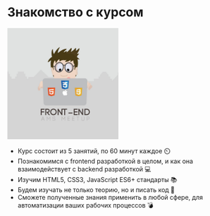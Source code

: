 # Знакомство с курсом

<img src="../start/images/5.jpg" width="50%" height="auto">

<ul>
    <li>Курс состоит из 5 занятий, по 60 минут каждое ⏲️</li>
    <li>Познакомимся с frontend разработкой в целом, и как она взаимодействует с backend разработкой 💻</li>
    <li>Изучим HTML5, CSS3, JavaScript ES6+ стандарты 📚</li>
    <li>Будем изучать не только теорию, но и писать код 📑</li>
    <li>Сможете полученные знания применить в любой сфере, для автоматизации ваших рабочих процессов 💣</li>
</ul>